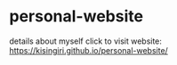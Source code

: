 # personal-website
details about myself
click to visit website: https://kisingiri.github.io/personal-website/
